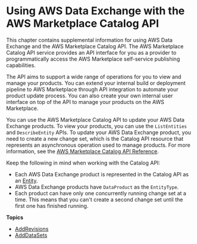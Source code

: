 # Using AWS Data Exchange with the AWS Marketplace Catalog API<a name="appendices"></a>

This chapter contains supplemental information for using AWS Data Exchange and the AWS Marketplace Catalog API\. The AWS Marketplace Catalog API service provides an API interface for you as a provider to programmatically access the AWS Marketplace self\-service publishing capabilities\.

The API aims to support a wide range of operations for you to view and manage your products\. You can extend your internal build or deployment pipeline to AWS Marketplace through API integration to automate your product update process\. You can also create your own internal user interface on top of the API to manage your products on the AWS Marketplace\. 

You can use the AWS Marketplace Catalog API to update your AWS Data Exchange products\. To view your products, you can use the `ListEntities` and `DescribeEntity` APIs\. To update your AWS Data Exchange product, you need to create a new change set, which is the Catalog API resource that represents an asynchronous operation used to manage products\. For more information, see the [AWS Marketplace Catalog API Reference](https://docs.aws.amazon.com/marketplace-catalog/latest/api-reference/catalog-api-user-guide.html)\.

Keep the following in mind when working with the Catalog API:
+ Each AWS Data Exchange product is represented in the Catalog API as an [Entity](https://docs.aws.amazon.com/marketplace-catalog/latest/api-reference/API_Entity.html)\.
+ AWS Data Exchange products have `DataProduct` as the `EntityType`\.
+ Each product can have only one concurrently running change set at a time\. This means that you can't create a second change set until the first one has finished running\.

**Topics**
+ [AddRevisions](add-revisions.md)
+ [AddDataSets](add-data-sets.md)